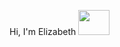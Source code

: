 Hi, I'm Elizabeth <img src="https://i.pinimg.com/originals/dd/aa/81/ddaa813eef9fb1c57a8dfd6142a3d955.gif" width="50" height="40" />
